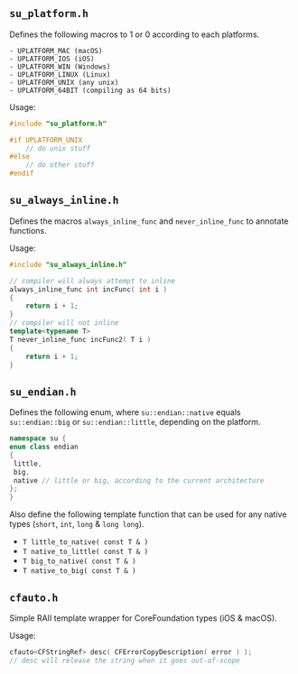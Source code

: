 

## `su_platform.h`

Defines the following macros to 1 or 0 according to
each platforms.

	- UPLATFORM_MAC (macOS)
	- UPLATFORM_IOS (iOS)
	- UPLATFORM_WIN (Windows)
	- UPLATFORM_LINUX (Linux)
	- UPLATFORM_UNIX (any unix)
	- UPLATFORM_64BIT (compiling as 64 bits)

Usage:
```C++
#include "su_platform.h"

#if UPLATFORM_UNIX
	// do unix stuff
#else
	// do other stuff
#endif
```

## `su_always_inline.h`

Defines the macros `always_inline_func` and `never_inline_func` to annotate
functions.

Usage:
```C++
#include "su_always_inline.h"

// compiler will always attempt to inline
always_inline_func int incFunc( int i )
{
	return i + 1;
}
// compiler will not inline
template<typename T>
T never_inline_func incFunc2( T i )
{
	return i + 1;
}
```

## `su_endian.h`

Defines the following enum, where `su::endian::native` equals `su::endian::big`
or `su::endian::little`, depending on the platform.

```C++
namespace su {
enum class endian
{
 little,
 big,
 native // little or big, according to the current architecture
};
}
```

Also define the following template function that can be used for any native
types (`short`, `int`, `long` & `long long`).

- `T little_to_native( const T & )`
- `T native_to_little( const T & )`
- `T big_to_native( const T & )`
- `T native_to_big( const T & )`

## `cfauto.h`

Simple RAII template wrapper for CoreFoundation types (iOS & macOS).

Usage:
```C++
cfauto<CFStringRef> desc( CFErrorCopyDescription( error ) );
// desc will release the string when it goes out-of-scope
```

